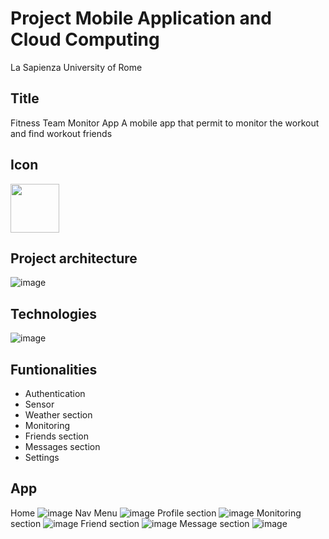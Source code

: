 # Project Mobile Application and Cloud Computing
La Sapienza University of Rome

## Title
Fitness Team Monitor App
A mobile app that permit to monitor the workout and find workout friends


## Icon
<img src="https://github.com/giorgiadarmi/Mobile_application_project/assets/95757658/fbc1394f-fc22-418a-9b6d-2a6c451d87db" width="78">

## Project architecture
![image](https://github.com/giorgiadarmi/Mobile_application_project/assets/95757658/cb50873e-6e88-4473-998a-55e7750fadc9)

## Technologies
![image](https://github.com/giorgiadarmi/Mobile_application_project/assets/95757658/73a6e4be-a010-452a-92bb-a48a06c34369)

## Funtionalities
<ul>
<li>Authentication</li>
<li>Sensor</li>
<li>Weather section</li>
<li>Monitoring</li>
<li>Friends section</li>
<li>Messages section</li>
<li>Settings</li>
</ul>

## App
Home
![image](https://github.com/giorgiadarmi/Mobile_application_project/assets/95757658/da82b8a9-12a2-46fc-91cf-1414160bbd92)
Nav Menu
![image](https://github.com/giorgiadarmi/Mobile_application_project/assets/95757658/da06cbae-b69d-4cbe-9c05-513dcd15ab5f)
Profile section
![image](https://github.com/giorgiadarmi/Mobile_application_project/assets/95757658/ed44afa3-a82c-4fe0-b9b6-b92e820e5347)
Monitoring section
![image](https://github.com/giorgiadarmi/Mobile_application_project/assets/95757658/42fecc7b-8e9a-4f29-a7a6-921db4bb2783)
Friend section
![image](https://github.com/giorgiadarmi/Mobile_application_project/assets/95757658/b592f842-7cea-4db7-bb30-a44f4e541aae)
Message section
![image](https://github.com/giorgiadarmi/Mobile_application_project/assets/95757658/53cf0764-86c7-4e90-b287-1095ff0284a5)



